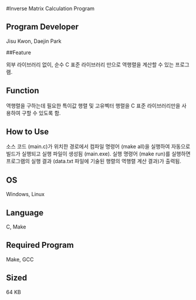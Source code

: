 #Inverse Matrix Calculation Program

## Program Developer

Jisu Kwon, Daejin Park



##Feature

외부 라이브러리 없이, 순수 C 표준 라이브러리 만으로 역행렬을 계산할 수 있는 프로그램.



## Function

역행렬을 구하는데 필요한 특이값 행렬 및 고유벡터 행렬을 C 표준 라이브러리만을 사용하여 구할 수 있도록 함.



## How to Use

소스 코드 (main.c)가 위치한 경로에서 컴파일 명령어 (make all)을 실행하여 자동으로 빌드가 실행되고 실행 파일이 생성됨 (main.exe). 실행 명령어 (make run)를 실행하면 프로그램의 실행 결과 (data.txt 파일에 기술된 행렬의 역행렬 계산 결과)가 출력됨.



## OS

 Windows, Linux



## Language

 C, Make



## Required Program

 Make, GCC



## Sized

 64 KB